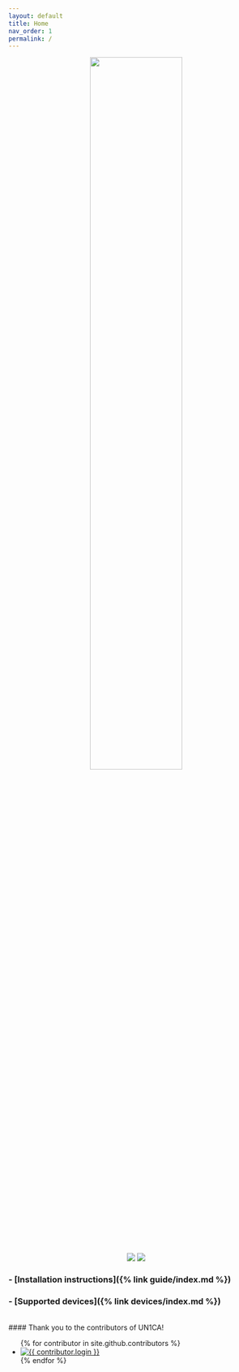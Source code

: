 ```yaml
---
layout: default
title: Home
nav_order: 1
permalink: /
---
```


<p align="center">
  <img loading="lazy" width="60%" src="/assets/images/logo.png"/>
  <br><br>
  <a href="https://github.com/BlackMesa123/UN1CA"><img loading="lazy" src="https://img.shields.io/badge/GitHub-453f3d?style=for-the-badge&logo=github"/></a>
  <a href="https://t.me/unicarom"><img loading="lazy" src="https://img.shields.io/badge/Telegram-229ed9?style=for-the-badge&logo=telegram&logoColor=ffffff"/></a>
</p>

### - [Installation instructions]({% link guide/index.md %})
### - [Supported devices]({% link devices/index.md %})
<br>
#### Thank you to the contributors of UN1CA!

<ul class="list-style-none">
{% for contributor in site.github.contributors %}
  <li class="d-inline-block mr-1">
     <a href="{{ contributor.html_url }}"><img src="https://images.weserv.nl/?url={{ contributor.avatar_url }}&h=32&w=32&fit=cover&mask=circle" alt="{{ contributor.login }}"></a>
  </li>
{% endfor %}
</ul>
